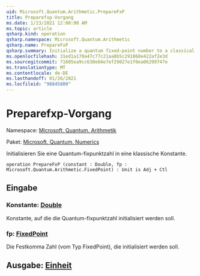 ```yaml
---
uid: Microsoft.Quantum.Arithmetic.PrepareFxP
title: Preparefxp-Vorgang
ms.date: 1/23/2021 12:00:00 AM
ms.topic: article
qsharp.kind: operation
qsharp.namespace: Microsoft.Quantum.Arithmetic
qsharp.name: PrepareFxP
qsharp.summary: Initialize a quantum fixed-point number to a classical constant.
ms.openlocfilehash: 31ed1a170a47c77c21aa8b5c291860e422af2e3d
ms.sourcegitcommit: 71605ea9cc630e84e7ef29027e1f0ea06299747e
ms.translationtype: MT
ms.contentlocale: de-DE
ms.lasthandoff: 01/26/2021
ms.locfileid: "98845800"
---
```

# <a name="preparefxp-operation"></a>Preparefxp-Vorgang

Namespace: [Microsoft. Quantum. Arithmetik](xref:Microsoft.Quantum.Arithmetic)

Paket: [Microsoft. Quantum. Numerics](https://nuget.org/packages/Microsoft.Quantum.Numerics)


Initialisieren Sie eine Quantum-fixpunktzahl in eine klassische Konstante.

```qsharp
operation PrepareFxP (constant : Double, fp : Microsoft.Quantum.Arithmetic.FixedPoint) : Unit is Adj + Ctl
```


## <a name="input"></a>Eingabe

### <a name="constant--double"></a>Konstante: [Double](xref:microsoft.quantum.lang-ref.double)

Konstante, auf die die Quantum-fixpunktzahl initialisiert werden soll.


### <a name="fp--fixedpoint"></a>fp: [FixedPoint](xref:Microsoft.Quantum.Arithmetic.FixedPoint)

Die Festkomma Zahl (vom Typ FixedPoint), die initialisiert werden soll.



## <a name="output--unit"></a>Ausgabe: [Einheit](xref:microsoft.quantum.lang-ref.unit)

